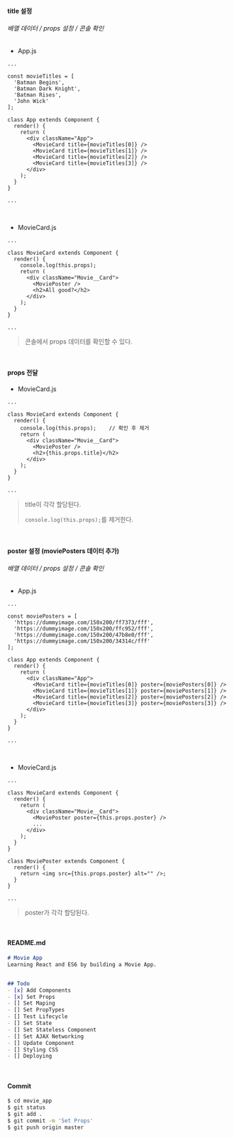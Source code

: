 #### title 설정

###### 배열 데이터 / props 설정 / 콘솔 확인

- App.js

```react
...

const movieTitles = [
  'Batman Begins',
  'Batman Dark Knight',
  'Batman Rises',
  'John Wick'
];

class App extends Component {
  render() {
    return (
      <div className="App">
        <MovieCard title={movieTitles[0]} />
        <MovieCard title={movieTitles[1]} />
        <MovieCard title={movieTitles[2]} />
        <MovieCard title={movieTitles[3]} />
      </div>
    );
  }
}

...
```

<br>

- MovieCard.js

```react
...

class MovieCard extends Component {
  render() {
    console.log(this.props);
    return (
      <div className="Movie__Card">
        <MoviePoster />
        <h2>All good?</h2>
      </div>
    );
  }
}

...
```

> 콘솔에서 props 데이터를 확인할 수 있다.
>

<br>

#### props 전달

- MovieCard.js

```react
...

class MovieCard extends Component {
  render() {
    console.log(this.props);	// 확인 후 제거
    return (
      <div className="Movie__Card">
        <MoviePoster />
        <h2>{this.props.title}</h2>
      </div>
    );
  }
}

...
```

> title이 각각 할당된다.
>
> `console.log(this.props);`를 제거한다.

<br>

#### poster 설정 (moviePosters 데이터 추가)

###### 배열 데이터 / props 설정 / 콘솔 확인

- App.js

```react
...

const moviePosters = [
  'https://dummyimage.com/150x200/ff7373/fff',
  'https://dummyimage.com/150x200/ffc952/fff',
  'https://dummyimage.com/150x200/47b8e0/fff',
  'https://dummyimage.com/150x200/34314c/fff'
];

class App extends Component {
  render() {
    return (
      <div className="App">
        <MovieCard title={movieTitles[0]} poster={moviePosters[0]} />
        <MovieCard title={movieTitles[1]} poster={moviePosters[1]} />
        <MovieCard title={movieTitles[2]} poster={moviePosters[2]} />
        <MovieCard title={movieTitles[3]} poster={moviePosters[3]} />
      </div>
    );
  }
}

...
```

<br>

- MovieCard.js

```react
...

class MovieCard extends Component {
  render() {
    return (
      <div className="Movie__Card">
        <MoviePoster poster={this.props.poster} />
        ...
      </div>
    );
  }
}

class MoviePoster extends Component {
  render() {
    return <img src={this.props.poster} alt="" />;
  }
}

...
```

> poster가 각각 할당된다.

<br>

#### README.md

```markdown
# Movie App
Learning React and ES6 by building a Movie App.


## Todo
- [x] Add Components
- [x] Set Props
- [] Set Maping
- [] Set PropTypes
- [] Test Lifecycle
- [] Set State
- [] Set Stateless Component
- [] Set AJAX Networking
- [] Update Component
- [] Styling CSS
- [] Deploying
```

<br>

#### Commit

```bash
$ cd movie_app
$ git status
$ git add .
$ git commit -m 'Set Props'
$ git push origin master
```

<br>

<br>